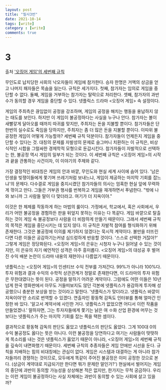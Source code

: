 ```yaml
---
layout: post
title: "필사3번"
date: 2021-10-14
tags: [write]
category : [write]
comments: true
---
```


# 3

출처 ['오징어 게임'의 세번째 규칙](https://www.hani.co.kr/arti/opinion/column/1015046.html)



무인도로 납치당한 사회의 낙오자들이 게임에 참가한다. 승자 한명은 거액의 상금을 얻고 나머지 패자들은 목숨을 잃는다. 규칙은 세가지다. 첫째, 참가자는 임의로 게임을 중단할 수 없다. 둘째, 게임을 거부하는 참가자는 탈락으로 처리한다. 셋째, 참가자의 과반수가 동의할 경우 게임을 중단할 수 있다. 넷플릭스 드라마 <오징어 게임> 속 설정이다.

게임의 주최측은 끊임없이 공정을 강조하며, 게임의 공정을 해치는 행동을 용납하지 않는 태도를 보인다. 하지만 이 게임이 불공정하다는 사실을 누구나 안다. 참가자는 볼이 새빨갛게 달아오를 때까지 따귀를 맞지만, 주최자는 돈을 지불할 뿐이다. 참가자들은 단 한번의 실수로도 죽임을 당하지만, 주최자는 좀 더 많은 돈을 지불할 뿐이다. 이따위 불공정한 게임이 어떻게 가능할까? 세번째 규칙 덕분이다. 참가자들이 언제든지 게임을 중단할 수 있다는 것. 대칭의 문제를 자발성의 문제로 슬그머니 치환하는 이 규칙은, 비상식적인 시합을 그럴싸한 경제학적 모형으로 둔갑시킨다. 참가자들이 자발적으로 선택하는 한, 불공정 역시 게임의 일부가 되는 것이다. 이 세번째 규칙은 <오징어 게임>의 시작과 끝을 관통하는 사건이자, 이 이야기의 주제와 같다.

가장 결정적인 비대칭은 게임의 안과 바깥, 무인도와 현실 세계 사이에 숨어 있다. '남은 인생을 빚쟁이들에게 쫓기며 쓰레기처럼 보내느냐, 게임이 제공하는 마지막 기회를 잡느냐'의 문제다. 다수결로 게임을 중지시켰던 참가자들의 의사는 엄혹한 현실 앞에 무력하게 꺾이고 만다. 그들은 거부권 행사를 번복하고 게임을 재개하면서 푸념한다. "밖에 나와 보니까 그 사람들 말이 다 맞더라고. 여기가 더 지옥이야."

이것은 한 체제를 작동하게 하는 마법의 룰이다. 가정에서, 학교에서, 혹은 사회에서, 우리가 어떤 불공정을 경험하든 판을 뒤엎지 못하는 이유는 다 똑같다. 게임 바깥으로 탈출하는 것이 게임 속 불공정보다 사람을 더 비참하게 만들기 때문이다. 그래서 세번째 규칙의 목적은 게임을 중단시키는 데 있지 않다. 이 규칙은 자발적 참여를 형식화하기 위해 존재한다. 그것은 불공정에 이의를 제기하지 않겠다는 묵시적 계약이다. 불만을 터뜨린다면 다른 이들은 공감하기는커녕 심드렁하게 반응할 것이다. '스스로 선택한 거잖아?' 그렇게 게임은 정당화된다. <오징어 게임>의 은유는 시청자 누구나 읽어낼 수 있는 것이지만, 이 은유의 자기 예언적인 성격은 아주 흥미롭다. <오징어 게임>의 대성공 후 벌어진 수익 배분 논란이 드라마 내용의 재현이나 다름없기 때문이다.

넷플릭스는 <오징어 게임>의 인센티브 수익 전부를 가져간다. 99%가 아니라 100%다. 투자 위험과 결과 수익의 수학적 상관관계가 정말로 존재한다면, 이 드라마의 투자 위험은 무한대였다는 뜻이 된다. 공정을 말하기 어려운 계약이다. 그럼에도 어떤 이들은 10년 넘게 한국 영화판에서 아무도 거들떠보지도 않던 각본에 넷플릭스가 용감하게 투자해 성공했으니 충분한 보상을 받는 것이라고 말한다. '넷플릭스가 맞더라고. 넷플릭스 바깥이 지옥이야'란 소리로 번역할 수 있겠다. 연출자인 황동혁 감독도 인터뷰를 통해 얼마간 인정한 바 있다. '알고서 계약서에 사인한 거다. 넷플릭스가 없었으면 어디서 이런 작품을 만들었겠나.' 말하자면, 그는 투자자들에게 쫓기는 낡은 여 ㅇ화 산업 환경에 머무는 것 보다는 넷플릭스가 주는 마지막 기회를 잡는 쪽을 택한 셈이다.

결과적으로 황동혁 감독의 판단도 옳았고 넷플릭스의 판단도 옳았다. 그게 100대 0의 수익 불공정도 옳다는 뜻은 아니다. 이런 불공정을 당연하다고 여기는 사람들이 떳떳하게 목소리를 내는 것은 넷플릭스가 옳았기 때문이 아니라, <오징어 게임>의 세번째 규칙을 깊숙이 내면화했기 때문이다. 세번째 규칙의 추종자들은 게임 안에만 시선을 둔다. 규칙을 지배하는 힘의 비대칭에는 관심이 없다. 게임은 시스템과 대결하는 게 아니라 참가자들끼리 경쟁하는 것이므로, 모두에게 똑같이 주어진 불공정은 이미 공정한 것으로 본다. (상금이 계약대로 지급되기만 한다면 뭐가 문제란 말인가?') 현실에서 벌어지는 게임의 중단에 과반이 동의할 가능성을 상상해본 적은 없지만, 한가지는 무척 궁금하다. 우리는 이런 게임이 불공정하다는 사실 자체에는 과반이 동의할 수 있는 사회에 살고 있을까?